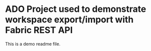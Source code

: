 ﻿# ADO Project used to demonstrate workspace export/import with Fabric REST API 

This is a demo readme file.